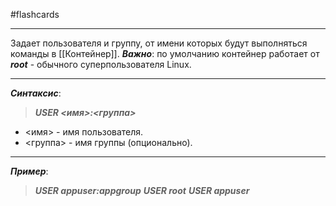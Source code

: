 #flashcards
***
Задает пользователя и группу, от имени которых будут выполняться команды в [[Контейнер]].
***Важно***: по умолчанию контейнер работает от ***root*** - обычного суперпользователя Linux.
***
***Синтаксис***:
>***USER <имя>:<группа>***
- <имя> - имя пользователя.
- <группа> - имя группы (опционально).
***
***Пример***:
>***USER appuser:appgroup***
>***USER root***
>***USER appuser***
<!--SR:!2025-10-06,7,250-->